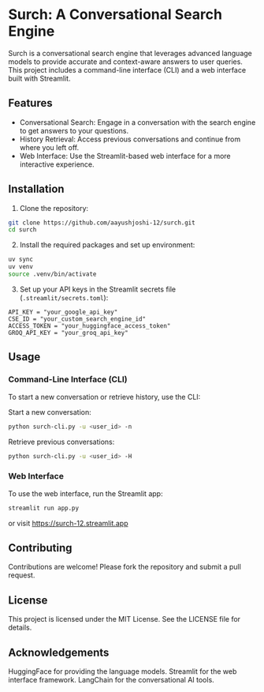 # Surch: A Conversational Search Engine
Surch is a conversational search engine that leverages advanced language models to provide accurate and context-aware answers to user queries. This project includes a command-line interface (CLI) and a web interface built with Streamlit.

## Features
- Conversational Search: Engage in a conversation with the search engine to get answers to your questions.
- History Retrieval: Access previous conversations and continue from where you left off.
- Web Interface: Use the Streamlit-based web interface for a more interactive experience.

## Installation
1. Clone the repository:
```bash
git clone https://github.com/aayushjoshi-12/surch.git
cd surch
```

2. Install the required packages and set up environment:
```bash
uv sync
uv venv
source .venv/bin/activate
```

3. Set up your API keys in the Streamlit secrets file (`.streamlit/secrets.toml`):
```
API_KEY = "your_google_api_key"
CSE_ID = "your_custom_search_engine_id"
ACCESS_TOKEN = "your_huggingface_access_token"
GROQ_API_KEY = "your_groq_api_key"
```

## Usage
### Command-Line Interface (CLI)
To start a new conversation or retrieve history, use the CLI:

Start a new conversation:
```bash
python surch-cli.py -u <user_id> -n
```

Retrieve previous conversations:
```bash
python surch-cli.py -u <user_id> -H
```

### Web Interface
To use the web interface, run the Streamlit app:
```bash
streamlit run app.py
```
or visit https://surch-12.streamlit.app

## Contributing
Contributions are welcome! Please fork the repository and submit a pull request.

## License
This project is licensed under the MIT License. See the LICENSE file for details.

## Acknowledgements
HuggingFace for providing the language models.
Streamlit for the web interface framework.
LangChain for the conversational AI tools.